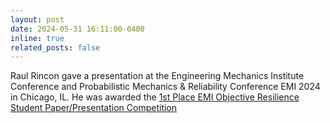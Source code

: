 ```yaml
---
layout: post
date: 2024-05-31 16:11:00-0400
inline: true
related_posts: false
---
```


Raul Rincon gave a presentation at the Engineering Mechanics Institute Conference and Probabilistic Mechanics & Reliability Conference EMI 2024 in Chicago, IL. He was awarded the [1st Place EMI Objective Resilience Student Paper/Presentation Competition](https://www.asce.org/communities/institutes-and-technical-groups/engineering-mechanics-institute/news/emi-2024-student-competition-finalists)
